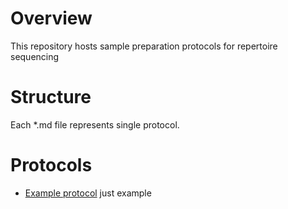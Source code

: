 # Overview

This repository hosts sample preparation protocols for repertoire sequencing

# Structure

Each *.md file represents single protocol.

# Protocols

* [Example protocol](https://github.com/repseqio/protocols/blob/master/example_protocol.md) just example
